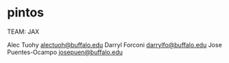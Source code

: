 # pintos

TEAM: JAX

Alec Tuohy <alectuoh@buffalo.edu>
Darryl Forconi <darrylfo@buffalo.edu>
Jose Puentes-Ocampo <josepuen@buffalo.edu>

